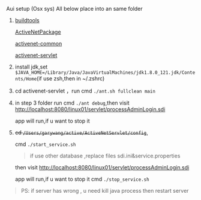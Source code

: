 Aui setup (Osx sys)
All below place into an same folder
1.  [buildtools](https://gitlab.dev.activenetwork.com/PlatformServices/buildtools)

    [ActiveNetPackage](https://gitlab.dev.activenetwork.com/ActiveNet/activenet-package)

    [activenet-common](https://gitlab.dev.activenetwork.com/ActiveNet/activenet-common)
    
    [activenet-servlet](https://gitlab.dev.activenetwork.com/ActiveNet/activenet-servlet)
2. install jdk,set `$JAVA_HOME=/Library/Java/JavaVirtualMachines/jdk1.8.0_121.jdk/Contents/Home`(if use zsh,then in ~/.zshrc)
3. cd activenet-servlet ，run cmd `./ant.sh fullclean main`
4. in step 3 folder run cmd `./ant debug`,then visit [http://localhost:8080/linux01/servlet/processAdminLogin.sdi](http://localhost:8080/linux01/servlet/processAdminLogin.sdi)

   app will run,if u want to stop it
4. ~~cd `/Users/garywang/active/ActiveNetServlet/config`~~,
  
   cmd `./start_service.sh`
   > if use other database ,replace files sdi.ini&service.properties

   then visit [http://localhost:8080/linux01/servlet/processAdminLogin.sdi](http://localhost:8080/linux01/servlet/processAdminLogin.sdi)

   app will run,if u want to stop it
   cmd `./stop_service.sh`

> PS: if server has wrong , u need kill java process then restart server



